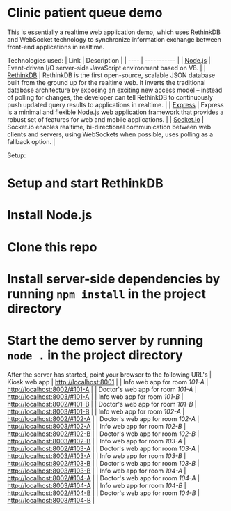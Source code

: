 # Clinic patient queue demo

This is essentially a realtime web application demo, which uses RethinkDB and WebSocket technology to synchronize information exchange between front-end applications in realtime.

Technologies used:
| Link | Description |
| ---- | ----------- |
| [Node.js](https://nodejs.org/) | Event-driven I/O server-side JavaScript environment based on V8. |
| [RethinkDB](https://rethinkdb.com/) | RethinkDB is the first open-source, scalable JSON database built from the ground up for the realtime web. It inverts the traditional database architecture by exposing an exciting new access model – instead of polling for changes, the developer can tell RethinkDB to continuously push updated query results to applications in realtime. |
| [Express](https://expressjs.com/) | Express is a minimal and flexible Node.js web application framework that provides a robust set of features for web and mobile applications. | 
| [Socket.io](https://socket.io/) | Socket.io enables realtime, bi-directional communication between web clients and servers, using WebSockets when possible, uses polling as a fallback option. |

Setup:
# Setup and start RethinkDB
# Install Node.js
# Clone this repo
# Install server-side dependencies by running ```npm install``` in the project directory
# Start the demo server by running ```node .``` in the project directory

After the server has started, point your browser to the following URL's
| Kiosk web app                     | [http://localhost:8001](http://localhost:8001)               |
| Info web app for room *101-A*     | [http://localhost:8002/#101-A](http://localhost:8002/#101-A) |
| Doctor's web app for room *101-A* | [http://localhost:8003/#101-A](http://localhost:8003/#101-A) |
| Info web app for room *101-B*     | [http://localhost:8002/#101-B](http://localhost:8002/#101-B) |
| Doctor's web app for room *101-B* | [http://localhost:8003/#101-B](http://localhost:8003/#101-B) |
| Info web app for room *102-A*     | [http://localhost:8002/#102-A](http://localhost:8002/#102-A) |
| Doctor's web app for room *102-A* | [http://localhost:8003/#102-A](http://localhost:8003/#102-A) |
| Info web app for room *102-B*     | [http://localhost:8002/#102-B](http://localhost:8002/#102-B) |
| Doctor's web app for room *102-B* | [http://localhost:8003/#102-B](http://localhost:8003/#102-B) |
| Info web app for room *103-A*     | [http://localhost:8002/#103-A](http://localhost:8002/#103-A) |
| Doctor's web app for room *103-A* | [http://localhost:8003/#103-A](http://localhost:8003/#103-A) |
| Info web app for room *103-B*     | [http://localhost:8002/#103-B](http://localhost:8002/#103-B) |
| Doctor's web app for room *103-B* | [http://localhost:8003/#103-B](http://localhost:8003/#103-B) |
| Info web app for room *104-A*     | [http://localhost:8002/#104-A](http://localhost:8002/#104-A) |
| Doctor's web app for room *104-A* | [http://localhost:8003/#104-A](http://localhost:8003/#104-A) |
| Info web app for room *104-B*     | [http://localhost:8002/#104-B](http://localhost:8002/#104-B) |
| Doctor's web app for room *104-B* | [http://localhost:8003/#104-B](http://localhost:8003/#104-B) |